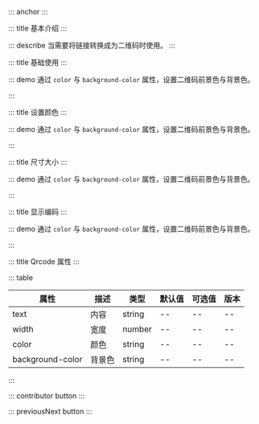 ::: anchor
:::

::: title 基本介绍
:::

::: describe 当需要将链接转换成为二维码时使用。
:::

::: title 基础使用
:::

::: demo 通过 `color` 与 `background-color` 属性，设置二维码前景色与背景色。

<template>
  <lay-barcode value="6666" />
</template>

<script>
import { ref } from 'vue'

export default {
  setup() {

    return {
    }
  }
}
</script>

:::

::: title 设置颜色
:::

::: demo 通过 `color` 与 `background-color` 属性，设置二维码前景色与背景色。

<template>
  <lay-barcode value="6666" lineColor="red" />
</template>

<script>
import { ref } from 'vue'

export default {
  setup() {

    return {
    }
  }
}
</script>

:::

::: title 尺寸大小
:::

::: demo 通过 `color` 与 `background-color` 属性，设置二维码前景色与背景色。

<template>
  <lay-barcode value="6666" width="3" height="100" />
</template>

<script>
import { ref } from 'vue'

export default {
  setup() {

    return {
    }
  }
}
</script>

:::

::: title 显示编码
:::

::: demo 通过 `color` 与 `background-color` 属性，设置二维码前景色与背景色。

<template>
  <lay-barcode value="6666" text="覆盖默认的 6666 编码" :displayValue="true"/>
</template>

<script>
import { ref } from 'vue'

export default {
  setup() {

    return {
    }
  }
}
</script>

:::

::: title Qrcode 属性
:::

::: table

| 属性         | 描述     | 类型    | 默认值    | 可选值                             | 版本    |
| ------------ | -------- | ------- | --------- | ---------------------------------- | ------- |
| text         | 内容     | string  | --  | --  | --      |
| width        | 宽度     | number  | --        | --                    | --      |
| color        | 颜色     | string | --    | --                    | --      |
| background-color       | 背景色     | string | --    | --                      | --      |

:::

::: contributor button
:::

::: previousNext button
:::
